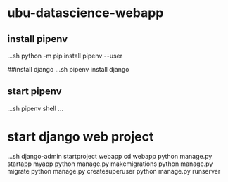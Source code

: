 # ubu-datascience-webapp

## install pipenv

...sh
python -m pip install pipenv --user


##install django
...sh
pipenv install django

## start pipenv
...sh
pipenv shell
...

# start django web project

...sh
django-admin startproject webapp
cd webapp
python manage.py startapp myapp
python manage.py makemigrations
python manage.py migrate
python manage.py createsuperuser
python manage.py runserver

